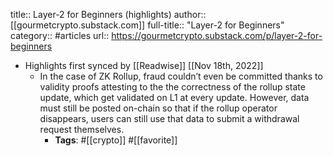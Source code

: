 title:: Layer-2 for Beginners (highlights)
author:: [[gourmetcrypto.substack.com]]
full-title:: "Layer-2 for Beginners"
category:: #articles
url:: https://gourmetcrypto.substack.com/p/layer-2-for-beginners

- Highlights first synced by [[Readwise]] [[Nov 18th, 2022]]
	- In the case of ZK Rollup, fraud couldn’t even be committed thanks to validity proofs attesting to the the correctness of the rollup state update, which get validated on L1 at every update. However, data must still be posted on-chain so that if the rollup operator disappears, users can still use that data to submit a withdrawal request themselves.
		- **Tags**: #[[crypto]] #[[favorite]]